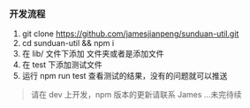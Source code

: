 ### 开发流程
  1. git clone https://github.com/jamesjianpeng/sunduan-util.git
  2. cd sunduan-util && npm i
  3. 在 lib/ 文件下添加 文件夹或者是添加文件
  4. 在 test 下添加测试文件
  5. 运行 npm run test 查看测试的结果，没有的问题就可以推送 
  > 请在 dev 上开发，npm 版本的更新请联系 James ...未完待续